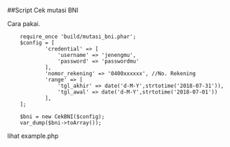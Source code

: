##Script Cek mutasi BNI


Cara pakai. 

		require_once 'build/mutasi_bni.phar';
		$config = [
		        'credential' => [
		            'username' => 'jenengmu',
		            'password' => 'passwordmu'
		        ],
		        'nomor_rekening' => '0400xxxxxx', //No. Rekening
		        'range' => [
		            'tgl_akhir' => date('d-M-Y',strtotime('2018-07-31')),
		            'tgl_awal' => date('d-M-Y',strtotime('2018-07-01'))
		        ],
		];
		
		$bni = new CekBNI($config);
		var_dump($bni->toArray());

lihat example.php